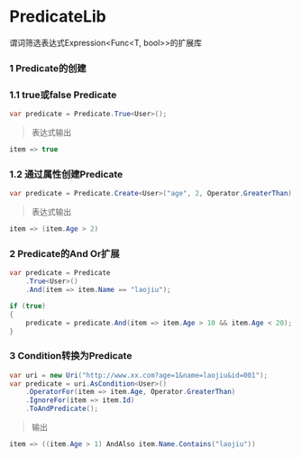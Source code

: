# PredicateLib
谓词筛选表达式Expression&lt;Func&lt;T, bool>>的扩展库

### 1 Predicate的创建
### 1.1 true或false Predicate
```c#
var predicate = Predicate.True<User>();
```
> 表达式输出

```c#
item => true
```

### 1.2 通过属性创建Predicate
```c#
var predicate = Predicate.Create<User>("age", 2, Operator.GreaterThan);
```

> 表达式输出

```c#
item => (item.Age > 2)
```


### 2 Predicate的And Or扩展
```c#
var predicate = Predicate
    .True<User>()
    .And(item => item.Name == "laojiu");

if (true)
{
    predicate = predicate.And(item => item.Age > 10 && item.Age < 20);
}
```


### 3 Condition转换为Predicate
```c#
var uri = new Uri("http://www.xx.com?age=1&name=laojiu&id=001");
var predicate = uri.AsCondition<User>()
    .OperatorFor(item => item.Age, Operator.GreaterThan)
    .IgnoreFor(item => item.Id)
    .ToAndPredicate();  
```
> 输出

```c#
item => ((item.Age > 1) AndAlso item.Name.Contains("laojiu"))
```

